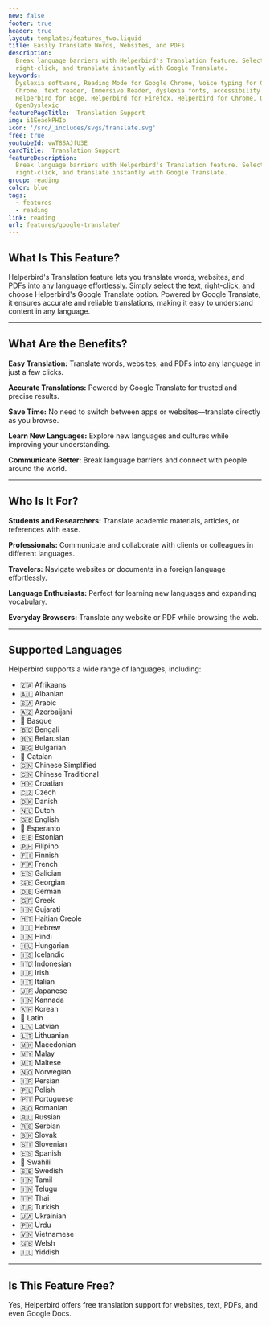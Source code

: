 ```yaml
---
new: false
footer: true
header: true
layout: templates/features_two.liquid
title: Easily Translate Words, Websites, and PDFs
description:
  Break language barriers with Helperbird's Translation feature. Select text on any website or PDF,
  right-click, and translate instantly with Google Translate.
keywords:
  Dyslexia software, Reading Mode for Google Chrome, Voice typing for Chrome, Text to speech for
  Chrome, text reader, Immersive Reader, dyslexia fonts, accessibility software, dyslexia software,
  Helperbird for Edge, Helperbird for Firefox, Helperbird for Chrome, Opendyslexic for Chrome,
  OpenDyslexic
featurePageTitle:  Translation Support
img: i1EeaekPHIo
icon: '/src/_includes/svgs/translate.svg'
free: true
youtubeId: vwT8SAJfU3E
cardTitle:  Translation Support
featureDescription:
  Break language barriers with Helperbird's Translation feature. Select text on any website or PDF,
  right-click, and translate instantly with Google Translate.
group: reading
color: blue
tags:
  - features
  - reading
link: reading
url: features/google-translate/
---
```



## What Is This Feature?

Helperbird's Translation feature lets you translate words, websites, and PDFs into any language effortlessly. Simply select the text, right-click, and choose Helperbird's Google Translate option. Powered by Google Translate, it ensures accurate and reliable translations, making it easy to understand content in any language.

---

## What Are the Benefits?


**Easy Translation:** Translate words, websites, and PDFs into any language in just a few clicks.  

**Accurate Translations:** Powered by Google Translate for trusted and precise results.  

**Save Time:** No need to switch between apps or websites—translate directly as you browse.  

**Learn New Languages:** Explore new languages and cultures while improving your understanding.  

**Communicate Better:** Break language barriers and connect with people around the world.

---

## Who Is It For?


**Students and Researchers:** Translate academic materials, articles, or references with ease.  

**Professionals:** Communicate and collaborate with clients or colleagues in different languages.  

**Travelers:** Navigate websites or documents in a foreign language effortlessly.  

**Language Enthusiasts:** Perfect for learning new languages and expanding vocabulary.  

**Everyday Browsers:** Translate any website or PDF while browsing the web.

---

## Supported Languages

Helperbird supports a wide range of languages, including:

- 🇿🇦 Afrikaans  
- 🇦🇱 Albanian  
- 🇸🇦 Arabic  
- 🇦🇿 Azerbaijani  
- 🏴 Basque  
- 🇧🇩 Bengali  
- 🇧🇾 Belarusian  
- 🇧🇬 Bulgarian  
- 🏴 Catalan  
- 🇨🇳 Chinese Simplified  
- 🇨🇳 Chinese Traditional  
- 🇭🇷 Croatian  
- 🇨🇿 Czech  
- 🇩🇰 Danish  
- 🇳🇱 Dutch  
- 🇬🇧 English  
- 🏴 Esperanto  
- 🇪🇪 Estonian  
- 🇵🇭 Filipino  
- 🇫🇮 Finnish  
- 🇫🇷 French  
- 🇪🇸 Galician  
- 🇬🇪 Georgian  
- 🇩🇪 German  
- 🇬🇷 Greek  
- 🇮🇳 Gujarati  
- 🇭🇹 Haitian Creole  
- 🇮🇱 Hebrew  
- 🇮🇳 Hindi  
- 🇭🇺 Hungarian  
- 🇮🇸 Icelandic  
- 🇮🇩 Indonesian  
- 🇮🇪 Irish  
- 🇮🇹 Italian  
- 🇯🇵 Japanese  
- 🇮🇳 Kannada  
- 🇰🇷 Korean  
- 🏴 Latin  
- 🇱🇻 Latvian  
- 🇱🇹 Lithuanian  
- 🇲🇰 Macedonian  
- 🇲🇾 Malay  
- 🇲🇹 Maltese  
- 🇳🇴 Norwegian  
- 🇮🇷 Persian  
- 🇵🇱 Polish  
- 🇵🇹 Portuguese  
- 🇷🇴 Romanian  
- 🇷🇺 Russian  
- 🇷🇸 Serbian  
- 🇸🇰 Slovak  
- 🇸🇮 Slovenian  
- 🇪🇸 Spanish  
- 🏴 Swahili  
- 🇸🇪 Swedish  
- 🇮🇳 Tamil  
- 🇮🇳 Telugu  
- 🇹🇭 Thai  
- 🇹🇷 Turkish  
- 🇺🇦 Ukrainian  
- 🇵🇰 Urdu  
- 🇻🇳 Vietnamese  
- 🇬🇧 Welsh  
- 🇮🇱 Yiddish  

---

## Is This Feature Free?

Yes, Helperbird offers free translation support for websites, text, PDFs, and even Google Docs.
